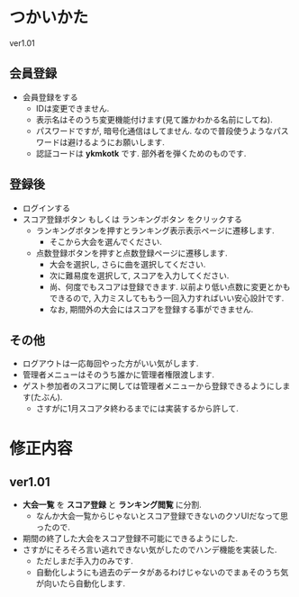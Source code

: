 # つかいかた
ver1.01
## 会員登録
* 会員登録をする
  - IDは変更できません.
  - 表示名はそのうち変更機能付けます(見て誰かわかる名前にしてね).
  - パスワードですが, 暗号化通信はしてません. なので普段使うようなパスワードは避けるようにお願いします.
  - 認証コードは **ykmkotk** です. 部外者を弾くためのものです.

## 登録後
* ログインする
* スコア登録ボタン もしくは ランキングボタン をクリックする
  - ランキングボタンを押すとランキング表示表示ページに遷移します.
    + そこから大会を選んでください.
  - 点数登録ボタンを押すと点数登録ページに遷移します.
    + 大会を選択し, さらに曲を選択してください.
    + 次に難易度を選択して, スコアを入力してください.
    + 尚、何度でもスコアは登録できます. 以前より低い点数に変更とかもできるので, 入力ミスしてももう一回入力すればいい安心設計です.
    + なお, 期間外の大会にはスコアを登録する事ができません.

## その他
* ログアウトは一応毎回やった方がいい気がします.
* 管理者メニューはそのうち誰かに管理者権限渡します.
* ゲスト参加者のスコアに関しては管理者メニューから登録できるようにします(たぶん).
  - さすがに1月スコアタ終わるまでには実装するから許して.

# 修正内容
## ver1.01
* **大会一覧** を **スコア登録** と **ランキング閲覧** に分割.
    - なんか大会一覧からじゃないとスコア登録できないのクソUIだなって思ったので.
* 期間の終了した大会をスコア登録不可能にできるようにした.
* さすがにそろそろ言い逃れできない気がしたのでハンデ機能を実装した.
    - ただしまだ手入力のみです.
    - 自動化しようにも過去のデータがあるわけじゃないのでまぁそのうち気が向いたら自動化します.
